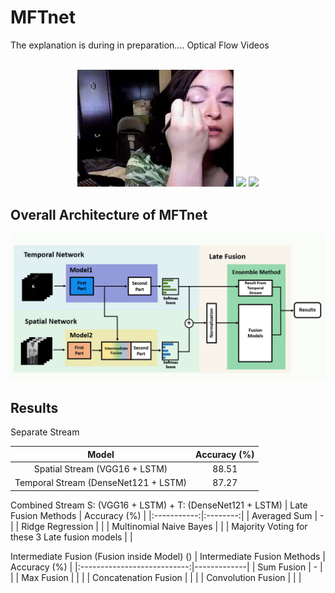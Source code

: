 # MFTnet
The explanation is during in preparation....
Optical Flow Videos <br><br>
<p align="center">  
  <img src = "./assets/rgb_makeup.gif" width = 250>
  <img src = "./assets/makeup_opt.gif" width = 250>
  <img src = "./assets/makeup_inverted_opt.gif" width = 250>
</p>
  
## Overall Architecture of MFTnet
<p align="center"> 
  <img src = "./assets/OverallNet.jpg" width = 600>
</p>

## Results
Separate Stream
<p align="center"> 
  
|   Model   | Accuracy (%) | 
|:---------:|:------------:|
| Spatial Stream  (VGG16 + LSTM)         | 88.51  | 
| Temporal Stream (DenseNet121 + LSTM)   | 87.27  |  
</p>

Combined Stream S: (VGG16 + LSTM) + T: (DenseNet121 + LSTM)
| Late Fusion Methods | Accuracy (%) | 
|:-----------:|:--------:|
| Averaged Sum | - | 
| Ridge Regression |  |
| Multinomial Naive Bayes |  |
| Majority Voting for these 3 Late fusion models |  |

Intermediate Fusion (Fusion inside Model) ()
| Intermediate Fusion Methods | Accuracy (%)  | 
|:---------------------------:|-------------|
| Sum Fusion                  |  -  |       | 
| Max Fusion                  |     |       |
| Concatenation Fusion        |     |       |
| Convolution Fusion          |     |       |

